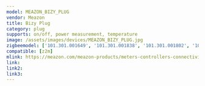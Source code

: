 ```yaml
---
model: MEAZON_BIZY_PLUG
vendor: Meazon
title: Bizy Plug
category: plug
supports: on/off, power measurement, temperature
image: /assets/images/devices/MEAZON_BIZY_PLUG.jpg
zigbeemodel: ['101.301.001649', '101.301.001838', '101.301.001802', '101.301.001738', '101.301.001412', '101.301.001765', '101.301.001814']
compatible: [z2m]
mlink: https://meazon.com/meazon-products/meters-controllers-connectivity/bizy-type-f/
link: 
link2: 
link3: 
---
```

